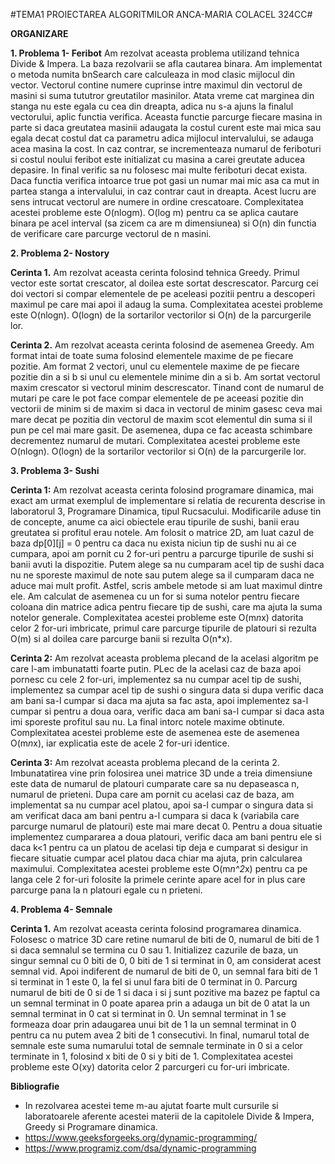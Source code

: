 #TEMA1 PROIECTAREA ALGORITMILOR ANCA-MARIA COLACEL 324CC#

**ORGANIZARE**

**1. Problema 1- Feribot**
Am rezolvat aceasta problema utilizand tehnica Divide & Impera. La baza rezolvarii se afla cautarea binara. Am implementat o metoda numita bnSearch care calculeaza in mod clasic mijlocul din vector. Vectorul contine numere cuprinse intre maximul din vectorul de masini si suma tututror greutatilor masinilor. Atata vreme cat marginea din stanga nu este egala cu cea din dreapta, adica nu s-a ajuns la finalul vectorului, aplic functia verifica. Aceasta functie parcurge fiecare masina in parte si daca greutatea masinii adaugata la costul curent este mai mica sau egala decat costul dat ca parametru adica mijlocul intervalului, se adauga acea masina la cost. In caz contrar, se incrementeaza numarul de feriboturi si costul noului feribot este initializat cu masina a carei greutate aducea depasire. In final verific sa nu folosesc mai multe feriboturi decat exista.
Daca functia verifica intoarce true pot gasi un numar mai mic asa ca mut in partea stanga a intervalului, in caz contrar caut in dreapta. Acest lucru are sens intrucat vectorul are numere in ordine crescatoare.
Complexitatea acestei probleme este O(nlogm). O(log m) pentru ca se aplica cautare binara pe acel interval (sa zicem ca are m dimensiunea) si O(n) din functia de verificare care parcurge vectorul de
n masini.

**2. Problema 2- Nostory**

**Cerinta 1.**
Am rezolvat aceasta cerinta folosind tehnica Greedy. Primul vector este sortat crescator, al doilea este sortat descrescator. Parcurg cei doi vectori si compar elementele de pe aceleasi pozitii pentru a descoperi maximul pe care mai apoi il adaug la suma.
Complexitatea acestei probleme este O(nlogn). O(logn) de la sortarilor vectorilor si O(n) de la parcurgerile lor.

**Cerinta 2.**
Am rezolvat aceasta cerinta folosind de asemenea Greedy. Am format intai de toate suma folosind elementele maxime de pe fiecare pozitie. Am format 2 vectori, unul cu elementele maxime de pe fiecare pozitie din a si b si unul cu elementele minime din a si b.
Am sortat vectorul maxim crescator si vectorul minim descrescator. Tinand cont de numarul de mutari pe care le pot face compar elementele de pe aceeasi pozitie din vectorii de minim si de maxim si daca in vectorul de minim gasesc ceva mai mare decat pe pozitia din vectorul de maxim scot elementul din suma si il pun pe cel mai mare gasit. De asemenea, dupa ce fac aceasta schimbare decrementez numarul de mutari.
Complexitatea acestei probleme este O(nlogn). O(logn) de la sortarilor vectorilor si O(n) de la parcurgerile lor.

**3. Problema 3- Sushi**

**Cerinta 1:**
Am rezolvat aceasta cerinta folosind programare dinamica, mai exact am urmat exemplul de implementare si relatia de recurenta descrise in laboratorul 3, Programare Dinamica, tipul Rucsacului.
Modificarile aduse tin de concepte, anume ca aici obiectele erau tipurile de sushi, banii erau greutatea si profitul erau notele. Am folosit o matrice 2D, am luat cazul de baza dp[0][j] = 0 pentru ca daca nu exista niciun tip de sushi nu ai ce cumpara, apoi am pornit cu 2 for-uri pentru a parcurge tipurile de sushi si banii avuti la dispozitie. Putem alege sa nu cumparam acel tip de sushi daca nu ne sporeste maximul de note sau putem alege sa il cumparam daca ne aduce mai mult profit. Astfel, scris ambele metode si am luat maximul dintre ele. Am calculat de asemenea cu un for si suma notelor pentru fiecare coloana din matrice adica pentru fiecare tip de sushi, care ma ajuta la suma notelor generale.
Complexitatea acestei probleme este O(m*n*x) datorita celor 2 for-uri imbricate, primul care parcurge tipurile de platouri si rezulta O(m) si al doilea care parcurge banii si rezulta O(n*x).

**Cerinta 2:** Am rezolvat aceasta problema plecand de la acelasi algoritm pe care l-am imbunatatti foarte putin. PLec de la acelasi caz de baza apoi pornesc cu cele 2 for-uri, implementez sa nu cumpar acel tip de sushi, implementez sa cumpar acel tip de sushi o singura data si dupa verific daca am bani sa-l cumpar si daca ma ajuta sa fac asta, apoi implementez sa-l cumpar si pentru a doua oara, verific daca am bani sa-l cumpar si daca asta imi sporeste profitul sau nu. La final intorc notele maxime obtinute.
Complexitatea acestei probleme este de asemenea este de asemenea O(m*n*x), iar explicatia este de acele 2 for-uri identice.

**Cerinta 3:** Am rezolvat aceasta problema plecand de la cerinta 2. Imbunatatirea vine prin folosirea unei matrice 3D unde a treia dimensiune este data de numarul de platouri cumparate care sa nu depaseasca n, numarul de prieteni. Dupa care am pornit cu acelasi caz de baza, am implementat sa nu cumpar acel platou, apoi sa-l cumpar o singura data si am verificat daca am bani pentru a-l cumpara si daca k (variabila care parcurge numarul de platouri) este mai mare decat 0. Pentru a doua situatie implementez cumpararea a doua platouri, verific daca am bani pentru ele si daca k<1 pentru ca un platou de acelasi tip deja e cumparat si desigur in fiecare situatie cumpar acel platou daca chiar ma ajuta, prin calcularea maximului.
Complexitatea acestei probleme este O(m*n^2*x) pentru ca pe langa cele 2 for-uri folosite la primele cerinte apare acel for in plus care parcurge pana la n platouri egale cu n prieteni.

**4. Problema 4- Semnale**

**Cerinta 1.** Am rezolvat aceasta cerinta folosind programarea dinamica. Folosesc o matrice 3D care retine numarul de biti de 0, numarul de biti de 1 si daca semnalul se termina cu 0 sau 1. Initializez cazurile de baza, un singur semnal cu 0 biti de 0, 0 biti de 1 si terminat in 0, am considerat acest semnal vid. Apoi indiferent de numarul de biti de 0, un semnal fara biti de 1 si terminat in 1 este 0, la fel si unul fara biti de 0 terminat in 0. Parcurg numarul de biti de 0 si de 1 si daca i si j sunt pozitive ma bazez pe faptul ca un semnal terminat in 0 poate aparea prin a adauga un bit de 0 atat la un semnal terminat in 0 cat si terminat in 0. Un semnal terminat in 1 se formeaza doar prin adaugarea unui bit de 1 la un semnal terminat in 0 pentru ca nu putem avea 2 biti de 1 consecutivi.
In final, numarul total de semnale este suma numarului total de semnale terminate in 0 si a celor terminate in 1, folosind x biti de 0 si y biti de 1.
Complexitatea acestei probleme este O(xy) datorita celor 2 parcurgeri cu for-uri imbricate.

**Bibliografie**
- In rezolvarea acestei teme m-au ajutat foarte mult cursurile si laboratoarele aferente acestei materii de la capitolele Divide & Impera, Greedy si Programare dinamica.
- https://www.geeksforgeeks.org/dynamic-programming/
- https://www.programiz.com/dsa/dynamic-programming
